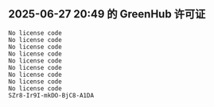 ## 2025-06-27 20:49 的 GreenHub 许可证
```
No license code
No license code
No license code
No license code
No license code
No license code
No license code
No license code
No license code
SZr8-Ir9I-mkDO-BjC8-A1DA
```
